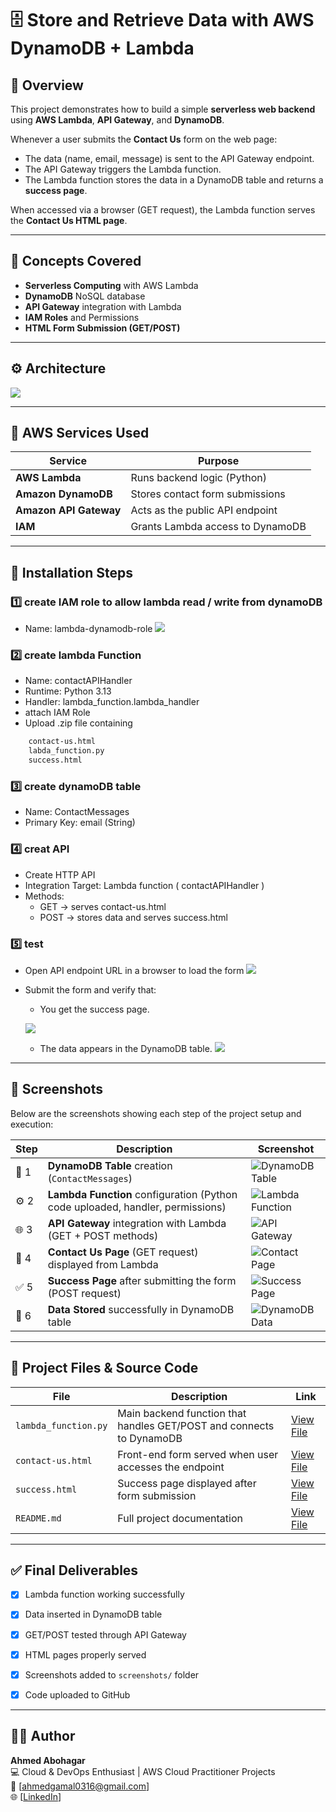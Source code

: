 # 🗄️ Store and Retrieve Data with AWS DynamoDB + Lambda

## 📘 Overview
This project demonstrates how to build a simple **serverless web backend** using **AWS Lambda**, **API Gateway**, and **DynamoDB**.

Whenever a user submits the **Contact Us** form on the web page:
- The data (name, email, message) is sent to the API Gateway endpoint.
- The API Gateway triggers the Lambda function.
- The Lambda function stores the data in a DynamoDB table and returns a **success page**.

When accessed via a browser (GET request), the Lambda function serves the **Contact Us HTML page**.

---

## 🧠 Concepts Covered
- **Serverless Computing** with AWS Lambda  
- **DynamoDB** NoSQL database  
- **API Gateway** integration with Lambda  
- **IAM Roles** and Permissions  
- **HTML Form Submission (GET/POST)**  

---

## ⚙️ Architecture

[![](images/arch.PNG)](images/arch.PNG)


---

## 🧩 AWS Services Used
| Service | Purpose |
|----------|----------|
| **AWS Lambda** | Runs backend logic (Python) |
| **Amazon DynamoDB** | Stores contact form submissions |
| **Amazon API Gateway** | Acts as the public API endpoint |
| **IAM** | Grants Lambda access to DynamoDB |

---

## 🧰 Installation Steps

### 1️⃣ create IAM role to allow lambda read / write from dynamoDB 
- Name: lambda-dynamodb-role
[![](images/IAM.PNG)](images/IAM.PNG)
### 2️⃣ create lambda Function
- Name: contactAPIHandler
- Runtime: Python 3.13
- Handler: lambda_function.lambda_handler
- attach IAM Role
- Upload .zip file containing
```bash
    contact-us.html
    labda_function.py
    success.html
```
### 3️⃣ create dynamoDB table 
- Name: ContactMessages
- Primary Key: email (String)

### 4️⃣ creat API
- Create HTTP API
- Integration Target: Lambda function ( contactAPIHandler )
- Methods:
    - GET → serves contact-us.html
    - POST → stores data and serves success.html

### 5️⃣ test
- Open API endpoint URL in a browser to load the form
[![](images/cont.PNG)](images/cont.PNG)
- Submit the form and verify that:
    - You get the success page.
      
    [![](images/succ.PNG)](images/succ.PNG)
    - The data appears in the DynamoDB table.
    [![](images/item.PNG)](images/item.PNG)

---

## 📸 Screenshots

Below are the screenshots showing each step of the project setup and execution:

| Step | Description | Screenshot |
|------|--------------|-------------|
| 🧩 1 | **DynamoDB Table** creation (`ContactMessages`)  | ![DynamoDB Table](images/table.PNG) |
| ⚙️ 2 | **Lambda Function** configuration (Python code uploaded, handler, permissions) | ![Lambda Function](images/Func.PNG) |
| 🌐 3 | **API Gateway** integration with Lambda (GET + POST methods) | ![API Gateway](images/api.PNG) |
| 🧾 4 | **Contact Us Page** (GET request) displayed from Lambda | ![Contact Page](images/cont.PNG) |
| ✅ 5 | **Success Page** after submitting the form (POST request) | ![Success Page](images/succ.PNG) |
| 💾 6 | **Data Stored** successfully in DynamoDB table | ![DynamoDB Data](images/item.PNG) |


---

## 🔗 Project Files & Source Code

| File | Description | Link |
|------|--------------|------|
| `lambda_function.py` | Main backend function that handles GET/POST and connects to DynamoDB | [View File](./code/lambda_function.py) |
| `contact-us.html` | Front-end form served when user accesses the endpoint | [View File](./code/contact-us.html) |
| `success.html` | Success page displayed after form submission | [View File](./code/success.html) |
| `README.md` | Full project documentation | [View File](./README.md) |


---

## ✅ Final Deliverables

- [x] Lambda function working successfully  
- [x] Data inserted in DynamoDB table  
- [x] GET/POST tested through API Gateway  
- [x] HTML pages properly served  
- [x] Screenshots added to `screenshots/` folder  
- [x] Code uploaded to GitHub  


---
## 👨‍💻 Author

**Ahmed Abohagar**  
💻 Cloud & DevOps Enthusiast | AWS Cloud Practitioner Projects  
📧 [ahmedgamal0316@gmail.com]  
🌐 [[LinkedIn](https://www.linkedin.com/in/ahmed-abohagar/)]

